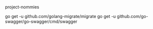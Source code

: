 project-nommies

go get -u github.com/golang-migrate/migrate
go get -u github.com/go-swagger/go-swagger/cmd/swagger